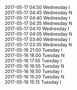 2017-05-17 04:50 Wednesday  I  
2017-05-17 04:45 Wednesday  N  
2017-05-17 04:40 Wednesday  I  
2017-05-17 04:35 Wednesday  N  
2017-05-17 04:10 Wednesday  I  
2017-05-17 04:05 Wednesday  N  
2017-05-17 03:40 Wednesday  I  
2017-05-17 03:35 Wednesday  N  
2017-05-16 21:00 Tuesday  I  
2017-05-16 18:00 Tuesday  N  
2017-05-16 17:55 Tuesday  I  
2017-05-16 16:55 Tuesday  N  
2017-05-16 16:50 Tuesday  I  
2017-05-16 15:20 Tuesday  N  
2017-05-16 15:15 Tuesday  I  
